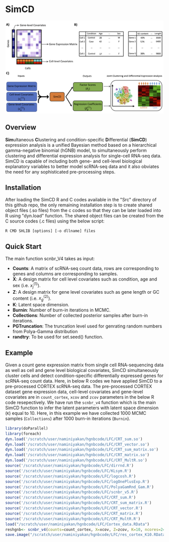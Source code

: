 # SimCD
![GitHub Logo](/Miscel/Fig1_A4_cropped.png)
## Overview
**Sim**ultaneous **C**lustering and condition-specific **D**ifferential (**SimCD**) expression analysis is a unified Bayesian method based on a hierarchical gamma-negative binomial (hGNB) model, to simultaneously
perform clustering and differential expression analysis for single-cell RNA-seq data. SimCD is capable of including both gene- and cell-level biological explanatory variables
to better model scRNA-seq data and it also obviates the need for any sophisticated pre-processing steps.

## Installation
After loading the SimCD R and C codes available in the "Src" directory of this github repo, the only remaining installation step is to create shared object files (.so files) from the c codes so that they can be later loaded into R using "dyn.load" function. The shared object files can be created from the C source codes (.c files) using the below script:
```
R CMD SHLIB [options] [-o dllname] files
```

## Quick Start
The main function scnbr_V4 takes as input:

- **Counts**: A matrix of scRNA-seq count data, rows are corresponding to genes and columns are corresponding to samples.
- **X**: A design matrix for cell level covariates such as condition, age and sex (i.e. $x_{j}^{(1)}$).
- **Z**: A design matrix for gene level covariates such as gene length or GC content (i.e. $x_{g}^{(2)}$).
- **K**: Latent space dimension.
- **Burnin**: Number of burn-in iterations in MCMC.
- **Collections**: Number of collected posterior samples after burn-in iterations.
- **PGTruncation**: The truncation level used for genrating random numbers from Polya-Gamma distribution
- **randtry**: To be used for set.seed() function.

## Example
Given a count gene expression matrix from single cell RNA-sequencing data as well as  cell and gene level biological covariates, SimCD simultaneously cluster cells and detect condition-specific differentially expressed genes for scRNA-seq count data. Here, in below R codes we have applied SimCD to a pre-processed CORTEX scRNA-seq data. The pre-processed CORTEX dataset gene expression data, cell-level covariates and gene-level covariates are in `count_cortex`, `xcov` and `zcov` parameters in the below R code resepectively. We have run the `scnbr_v4` function which is the main SimCD function to infer the latent parameters with latent space dimension (`K`) equal to 10. Here, in this example we have collected 1000 MCMC samples (`Collections`) after 1000 burn-in iterations (`Burnin`). 

``` r
library(doParallel)
library(foreach)
dyn.load('/scratch/user/naminiyakan/hgnbcode/LFC/CRT_sum.so')
dyn.load('/scratch/user/naminiyakan/hgnbcode/LFC/CRT_vector.so')
dyn.load('/scratch/user/naminiyakan/hgnbcode/LFC/CRT_sum_matrix.so')
dyn.load('/scratch/user/naminiyakan/hgnbcode/LFC/CRT_matrix.so')
dyn.load('/scratch/user/naminiyakan/hgnbcode/LFC/CRT_MultR.so')
source('/scratch/user/naminiyakan/hgnbcode/LFC/dirrnd.R')
source('/scratch/user/naminiyakan/hgnbcode/LFC/KLsym.R')
source('/scratch/user/naminiyakan/hgnbcode/LFC/logcosh.R')
source('/scratch/user/naminiyakan/hgnbcode/LFC/logOnePlusExp.R')
source('/scratch/user/naminiyakan/hgnbcode/LFC/PolyaGamRnd_Gam.R')
source('/scratch/user/naminiyakan/hgnbcode/LFC/scnbr_v5.R')
source('/scratch/user/naminiyakan/hgnbcode/LFC/CRT_sum.R')
source('/scratch/user/naminiyakan/hgnbcode/LFC/CRT_sum_matrix.R')
source('/scratch/user/naminiyakan/hgnbcode/LFC/CRT_vector.R')
source('/scratch/user/naminiyakan/hgnbcode/LFC/CRT_matrix.R')
source('/scratch/user/naminiyakan/hgnbcode/LFC/CRT_MultR.R')
load("/scratch/user/naminiyakan/hgnbcode/LFC/Cortex_data.RData")
reshgnb<- scnbr_v4(counts=count_cortex, X=xcov, Z=zcov, K=10, ncores=24, Burnin = 1000L, Collections = 1000L, PGTruncation = 10L, randtry = 2020)
save.image("/scratch/user/naminiyakan/hgnbcode/LFC/res_cortex_K10.RData")

```
